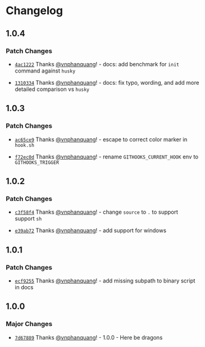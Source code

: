 # Changelog

## 1.0.4

### Patch Changes

- [`4ac1222`](https://github.com/vnphanquang/githooks/commit/4ac122204a83039d9423fb48272d95fc6026845a) Thanks [@vnphanquang](https://github.com/vnphanquang)! - docs: add benchmark for `init` command against `husky`

- [`1310334`](https://github.com/vnphanquang/githooks/commit/13103345041de890e61c038e033a79ddf9c05332) Thanks [@vnphanquang](https://github.com/vnphanquang)! - docs: fix typo, wording, and add more detailed comparison vs `husky`

## 1.0.3

### Patch Changes

- [`ac65ce9`](https://github.com/vnphanquang/githooks/commit/ac65ce9acfb62b3c8590261f3d0afc31bea9d686) Thanks [@vnphanquang](https://github.com/vnphanquang)! - escape to correct color marker in `hook.sh`

- [`f72ec0d`](https://github.com/vnphanquang/githooks/commit/f72ec0dc5c79e87bb24251a00e4fc6118236f9b5) Thanks [@vnphanquang](https://github.com/vnphanquang)! - rename `GITHOOKS_CURRENT_HOOK` env to `GITHOOKS_TRIGGER`

## 1.0.2

### Patch Changes

- [`c3f58f4`](https://github.com/vnphanquang/githooks/commit/c3f58f4de33f30672ed349fb7de4cb56248cc25d) Thanks [@vnphanquang](https://github.com/vnphanquang)! - change `source` to `.` to support support `sh`

- [`e39ab72`](https://github.com/vnphanquang/githooks/commit/e39ab7291ee6936880b70604e8f030fa701d449f) Thanks [@vnphanquang](https://github.com/vnphanquang)! - add support for windows

## 1.0.1

### Patch Changes

- [`ecf9255`](https://github.com/vnphanquang/githooks/commit/ecf925519d565deded3185d8092386968f01a2bf) Thanks [@vnphanquang](https://github.com/vnphanquang)! - add missing subpath to binary script in docs

## 1.0.0

### Major Changes

- [`7d67889`](https://github.com/vnphanquang/githooks/commit/7d67889a2e29ce79285359b67ce23369c6f2d25f) Thanks [@vnphanquang](https://github.com/vnphanquang)! - 1.0.0 - Here be dragons
